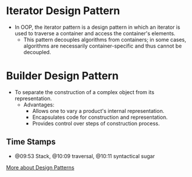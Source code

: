 # Iterator Design Pattern
* In OOP, the iterator pattern is a design pattern in which an iterator is used to traverse a container and access the
    container's elements.
    * This pattern decouples algorithms from containers; in some cases, algorithms are necessarily container-specific 
        and thus cannot be decoupled.
# Builder Design Pattern 
* To separate the construction of a complex object from its representation.
    * Advantages:
       * Allows one to vary a product's internal representation.
       * Encapsulates code for construction and representation.
       * Provides control over steps of construction process.
## Time Stamps
* @09:53 Stack, @10:09 traversal, @10:11 syntactical sugar

[More about Design Patterns](https://en.wikipedia.org/wiki/Design_Patterns)

